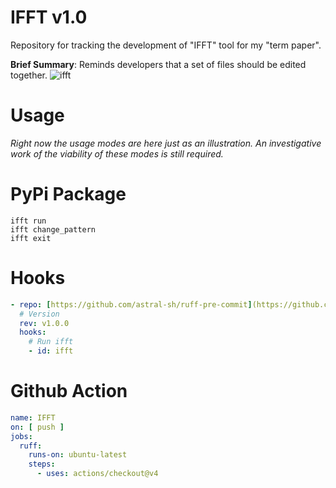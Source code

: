 # IFFT v1.0
Repository for tracking the development of "IFFT" tool for my "term paper".

**Brief Summary**: Reminds developers that a set of files should be edited together.
![ifft](https://github.com/thiagosantos0/TCC-UFMG/assets/55515126/efe3052e-ad43-4b7a-a8e7-fe708a9595b9)

# Usage
*Right now the usage modes are here just as an illustration. An investigative work of the viability of these modes is still required.*

# PyPi Package
```shell
ifft run
ifft change_pattern
ifft exit
```

# Hooks
```yaml
- repo: [https://github.com/astral-sh/ruff-pre-commit](https://github.com/thiagosantos0/TCC-UFMG)
  # Version
  rev: v1.0.0
  hooks:
    # Run ifft
    - id: ifft
```

# Github Action
```yaml
name: IFFT 
on: [ push ]
jobs:
  ruff:  
    runs-on: ubuntu-latest
    steps:
      - uses: actions/checkout@v4
```
